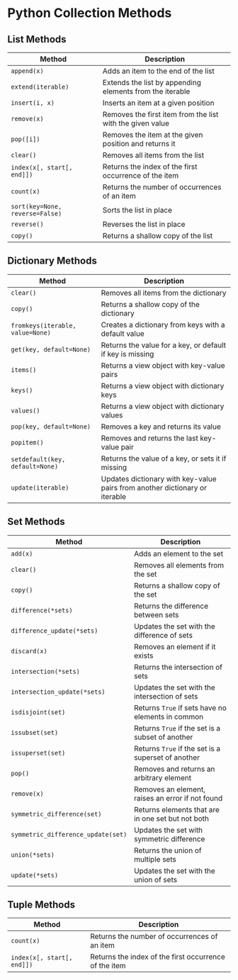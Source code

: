 # Python Collection Methods

## List Methods
| Method | Description |
|--------|-------------|
| `append(x)` | Adds an item to the end of the list |
| `extend(iterable)` | Extends the list by appending elements from the iterable |
| `insert(i, x)` | Inserts an item at a given position |
| `remove(x)` | Removes the first item from the list with the given value |
| `pop([i])` | Removes the item at the given position and returns it |
| `clear()` | Removes all items from the list |
| `index(x[, start[, end]])` | Returns the index of the first occurrence of the item |
| `count(x)` | Returns the number of occurrences of an item |
| `sort(key=None, reverse=False)` | Sorts the list in place |
| `reverse()` | Reverses the list in place |
| `copy()` | Returns a shallow copy of the list |

## Dictionary Methods
| Method | Description |
|--------|-------------|
| `clear()` | Removes all items from the dictionary |
| `copy()` | Returns a shallow copy of the dictionary |
| `fromkeys(iterable, value=None)` | Creates a dictionary from keys with a default value |
| `get(key, default=None)` | Returns the value for a key, or default if key is missing |
| `items()` | Returns a view object with key-value pairs |
| `keys()` | Returns a view object with dictionary keys |
| `values()` | Returns a view object with dictionary values |
| `pop(key, default=None)` | Removes a key and returns its value |
| `popitem()` | Removes and returns the last key-value pair |
| `setdefault(key, default=None)` | Returns the value of a key, or sets it if missing |
| `update(iterable)` | Updates dictionary with key-value pairs from another dictionary or iterable |

## Set Methods
| Method | Description |
|--------|-------------|
| `add(x)` | Adds an element to the set |
| `clear()` | Removes all elements from the set |
| `copy()` | Returns a shallow copy of the set |
| `difference(*sets)` | Returns the difference between sets |
| `difference_update(*sets)` | Updates the set with the difference of sets |
| `discard(x)` | Removes an element if it exists |
| `intersection(*sets)` | Returns the intersection of sets |
| `intersection_update(*sets)` | Updates the set with the intersection of sets |
| `isdisjoint(set)` | Returns `True` if sets have no elements in common |
| `issubset(set)` | Returns `True` if the set is a subset of another |
| `issuperset(set)` | Returns `True` if the set is a superset of another |
| `pop()` | Removes and returns an arbitrary element |
| `remove(x)` | Removes an element, raises an error if not found |
| `symmetric_difference(set)` | Returns elements that are in one set but not both |
| `symmetric_difference_update(set)` | Updates the set with symmetric difference |
| `union(*sets)` | Returns the union of multiple sets |
| `update(*sets)` | Updates the set with the union of sets |

## Tuple Methods
| Method | Description |
|--------|-------------|
| `count(x)` | Returns the number of occurrences of an item |
| `index(x[, start[, end]])` | Returns the index of the first occurrence of the item |

